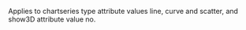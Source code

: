Applies to chartseries type attribute values line, curve
and scatter, and show3D attribute value no.
